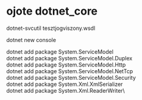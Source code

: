 # ojote dotnet_core

dotnet-svcutil tesztjogviszony.wsdl

dotnet new console

dotnet add package System.ServiceModel\
dotnet add package System.ServiceModel.Duplex\
dotnet add package System.ServiceModel.Http\
dotnet add package System.ServiceModel.NetTcp\
dotnet add package System.ServiceModel.Security\
dotnet add package System.Xml.XmlSerializer\
dotnet add package System.Xml.ReaderWriter\

